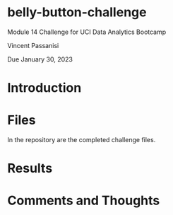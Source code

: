 # belly-button-challenge
Module 14 Challenge for UCI Data Analytics Bootcamp

Vincent Passanisi

Due January 30, 2023

# **Introduction**

# **Files**

In the repository are the completed challenge files.


# **Results**



# **Comments and Thoughts**


